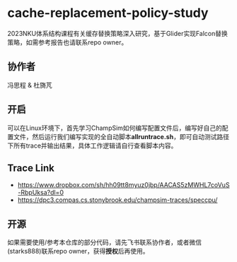 # cache-replacement-policy-study
2023NKU体系结构课程有关缓存替换策略深入研究，基于Glider实现Falcon替换策略，如需参考报告也请联系repo owner。

## 协作者
冯思程 & 杜旖芃

## 开启
可以在Linux环境下，首先学习ChampSim如何编写配置文件后，编写好自己的配置文件，然后运行我们编写实现的全自动脚本**allruntrace.sh**，即可自动测试路径下所有trace并输出结果，具体工作逻辑请自行查看脚本内容。

## Trace Link
- https://www.dropbox.com/sh/hh09tt8myuz0jbp/AACAS5zMWHL7coVuS-RbpUksa?dl=0
- https://dpc3.compas.cs.stonybrook.edu/champsim-traces/speccpu/

## 开源
如果需要使用/参考本仓库的部分代码，请先飞书联系协作者，或者微信(starks888)联系repo owner，获得**授权**后再使用。
